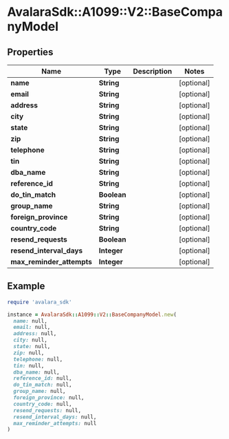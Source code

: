 # AvalaraSdk::A1099::V2::BaseCompanyModel

## Properties

| Name | Type | Description | Notes |
| ---- | ---- | ----------- | ----- |
| **name** | **String** |  | [optional] |
| **email** | **String** |  | [optional] |
| **address** | **String** |  | [optional] |
| **city** | **String** |  | [optional] |
| **state** | **String** |  | [optional] |
| **zip** | **String** |  | [optional] |
| **telephone** | **String** |  | [optional] |
| **tin** | **String** |  | [optional] |
| **dba_name** | **String** |  | [optional] |
| **reference_id** | **String** |  | [optional] |
| **do_tin_match** | **Boolean** |  | [optional] |
| **group_name** | **String** |  | [optional] |
| **foreign_province** | **String** |  | [optional] |
| **country_code** | **String** |  | [optional] |
| **resend_requests** | **Boolean** |  | [optional] |
| **resend_interval_days** | **Integer** |  | [optional] |
| **max_reminder_attempts** | **Integer** |  | [optional] |

## Example

```ruby
require 'avalara_sdk'

instance = AvalaraSdk::A1099::V2::BaseCompanyModel.new(
  name: null,
  email: null,
  address: null,
  city: null,
  state: null,
  zip: null,
  telephone: null,
  tin: null,
  dba_name: null,
  reference_id: null,
  do_tin_match: null,
  group_name: null,
  foreign_province: null,
  country_code: null,
  resend_requests: null,
  resend_interval_days: null,
  max_reminder_attempts: null
)
```

